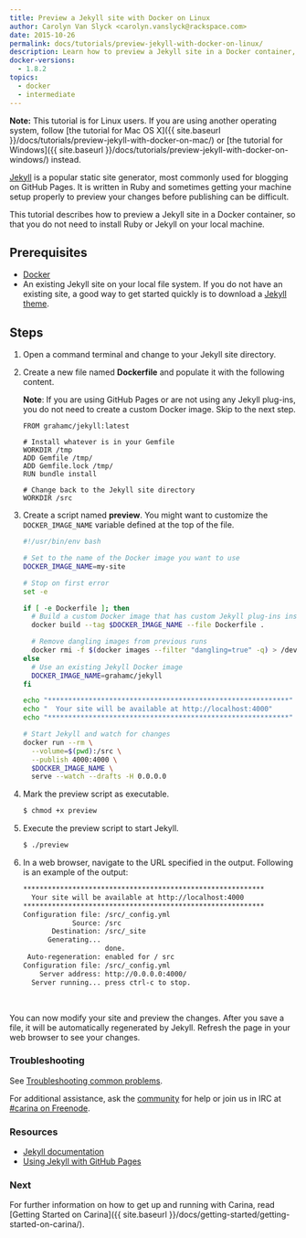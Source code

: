 ```yaml
---
title: Preview a Jekyll site with Docker on Linux
author: Carolyn Van Slyck <carolyn.vanslyck@rackspace.com>
date: 2015-10-26
permalink: docs/tutorials/preview-jekyll-with-docker-on-linux/
description: Learn how to preview a Jekyll site in a Docker container, so that there is no need to install Ruby or Jekyll on your local machine
docker-versions:
  - 1.8.2
topics:
  - docker
  - intermediate
---
```


**Note:** This tutorial is for Linux users. If you are using another operating system, follow
[the tutorial for Mac OS X]({{ site.baseurl }}/docs/tutorials/preview-jekyll-with-docker-on-mac/) or
[the tutorial for Windows]({{ site.baseurl }}/docs/tutorials/preview-jekyll-with-docker-on-windows/) instead.

[Jekyll][jekyll] is a popular static site generator, most commonly used for blogging on GitHub Pages.
It is written in Ruby and sometimes getting your machine setup properly to preview your
changes before publishing can be difficult.

This tutorial describes how to preview a Jekyll site in a Docker container, so that
you do not need to install Ruby or Jekyll on your local machine.

[jekyll]: https://jekyllrb.com/

## <a name="prerequisites"></a> Prerequisites
* [Docker](http://docs.docker.com/linux/step_one/)
* An existing Jekyll site on your local file system. If you do not have
  an existing site, a good way to get started quickly is to download a [Jekyll theme][jekyll-themes].

[jekyll-themes]: https://github.com/jekyll/jekyll/wiki/Themes

## <a name="steps"></a> Steps

1. Open a command terminal and change to your Jekyll site directory.

2. Create a new file named **Dockerfile** and populate it with the following content.

    **Note**: If you are using GitHub Pages or are not using any Jekyll plug-ins,
    you do not need to create a custom Docker image. Skip to the next step.

    ```
    FROM grahamc/jekyll:latest

    # Install whatever is in your Gemfile
    WORKDIR /tmp
    ADD Gemfile /tmp/
    ADD Gemfile.lock /tmp/
    RUN bundle install

    # Change back to the Jekyll site directory
    WORKDIR /src
    ```

3. Create a script named **preview**. You might want to customize the
    `DOCKER_IMAGE_NAME` variable defined at the top of the file.

    ```bash
    #!/usr/bin/env bash

    # Set to the name of the Docker image you want to use
    DOCKER_IMAGE_NAME=my-site

    # Stop on first error
    set -e

    if [ -e Dockerfile ]; then
      # Build a custom Docker image that has custom Jekyll plug-ins installed
      docker build --tag $DOCKER_IMAGE_NAME --file Dockerfile .

      # Remove dangling images from previous runs
      docker rmi -f $(docker images --filter "dangling=true" -q) > /dev/null 2>&1 || true
    else
      # Use an existing Jekyll Docker image
      DOCKER_IMAGE_NAME=grahamc/jekyll
    fi

    echo "***********************************************************"
    echo "  Your site will be available at http://localhost:4000"
    echo "***********************************************************"

    # Start Jekyll and watch for changes
    docker run --rm \
      --volume=$(pwd):/src \
      --publish 4000:4000 \
      $DOCKER_IMAGE_NAME \
      serve --watch --drafts -H 0.0.0.0
    ```

4. Mark the preview script as executable.

    ```bash
    $ chmod +x preview
    ```
5. Execute the preview script to start Jekyll.

    ```bash
    $ ./preview
    ```

6. In a web browser, navigate to the URL specified in the output.
    Following is an example of the output:

    ```bash
    ***********************************************************
      Your site will be available at http://localhost:4000
    ***********************************************************
    Configuration file: /src/_config.yml
                Source: /src
           Destination: /src/_site
          Generating...
                        done.
     Auto-regeneration: enabled for / src
    Configuration file: /src/_config.yml
        Server address: http://0.0.0.0:4000/
      Server running... press ctrl-c to stop.
    ```
<br/>

You can now modify your site and preview the changes.
After you save a file, it will be automatically regenerated by Jekyll.
Refresh the page in your web browser to see your changes.

[jekyll-image]: https://hub.docker.com/r/grahamc/jekyll/

### Troubleshooting

See [Troubleshooting common problems](/docs/tutorials/troubleshooting/).

For additional assistance, ask the [community](https://community.getcarina.com/) for help or join us in IRC at [#carina on Freenode](http://webchat.freenode.net/?channels=carina).

### <a name="resources"></a>Resources

* [Jekyll documentation](https://jekyllrb.com/docs/home/)
* [Using Jekyll with GitHub Pages](https://jekyllrb.com/docs/github-pages/)

### Next

For further information on how to get up and running with Carina, read [Getting Started on Carina]({{ site.baseurl }}/docs/getting-started/getting-started-on-carina/).
